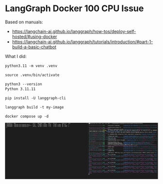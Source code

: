 # LangGraph Docker 100 CPU Issue
Based on manuals:
- https://langchain-ai.github.io/langgraph/how-tos/deploy-self-hosted/#using-docker
- https://langchain-ai.github.io/langgraph/tutorials/introduction/#part-1-build-a-basic-chatbot

What I did:
```
python3.11 -m venv .venv
```
```
source .venv/bin/activate
```
```
python3 --version
Python 3.11.11
```
```
pip install -U langgraph-cli
```
```
langgraph build -t my-image
```
```
docker compose up -d
```

![alt text](image.png)